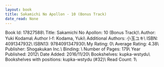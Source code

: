 ```yaml
---
layout: book
title: Sakamichi No Apollon - 10 (Bonus Track)
date_read: None
---
```


Book Id: 17827588\ 
Title: Sakamichi No Apollon: 10 (Bonus Track)\ 
Author: Yuki Kodama\ 
Author l-f: Kodama, Yuki\ 
Additional Authors: 小玉ユキ\ 
ISBN: 4091347932\ 
ISBN13: 9784091347930\ 
My Rating: 0\ 
Average Rating: 4.38\ 
Publisher: Shogakukan Inc.\ 
Binding: \ 
Number of Pages: 179\ 
Year Published: 2012\ 
Date Added: 2016/11/20\ 
Bookshelves: kupka-wstydu\ 
Bookshelves with positions: kupka-wstydu (#32)\ 
Read Count: 1\ 

